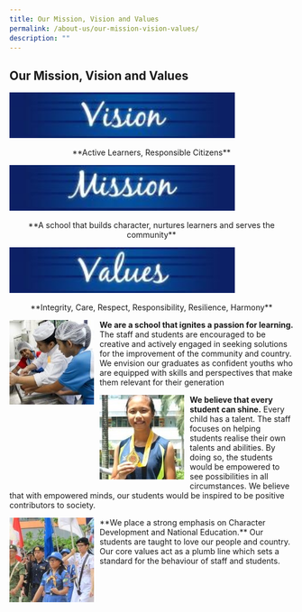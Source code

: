 ```yaml
---
title: Our Mission, Vision and Values
permalink: /about-us/our-mission-vision-values/
description: ""
---
```

## Our Mission, Vision and Values

[<img src="/images/Aboutus/VMV1.jpg" alt="Vision" style="width:400px" />](/images/Aboutus/VMV1.jpg)
<p style="text-align:center">**Active Learners, Responsible Citizens**</p>
		
<img src="/images/Aboutus/VMV2.jpg" alt="Mission" style="width:400px" />
<p style="text-align:center">**A school that builds character, nurtures learners and serves the community**</p>

<img src="/images/Aboutus/VMV3.jpg" alt="Values" style="width:400px" />
<p style="text-align:center">**Integrity, Care, Respect, Responsibility, Resilience, Harmony**</p>

<p style="float:left; margin:0 10px 10px 0">
<img src="/images/Aboutus/VMV4.jpg" alt="learning" style="width:150px" /></p>

**We are a school that ignites a passion for learning.** The staff and students are encouraged to be creative and actively engaged in seeking solutions for the improvement of the community and country. We envision our graduates as confident youths who are equipped with skills and perspectives that make them relevant for their generation

<p style="float:left; margin:0 10px 10px 0">
<img src="/images/Aboutus/VMV5.jpg" alt="learning" style="width:150px" /></p>

**We believe that every student can shine.** Every child has a talent. The staff focuses on helping students realise their own talents and abilities. By doing so, the students would be empowered to see possibilities in all circumstances. We believe that with empowered minds, our students would be inspired to be positive contributors to society.

<p style="float:left; margin:0 10px 10px 0">
<img src="/images/Aboutus/VMV6.jpg" alt="learning" style="width:150px" /></p>
**We place a strong emphasis on Character Development and National Education.** Our students are taught to love our people and country. Our core values act as a plumb line which sets a standard for the behaviour of staff and students.